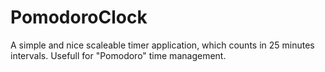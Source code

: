 # PomodoroClock
A simple and nice scaleable timer application, which counts in 25 minutes intervals. Usefull for "Pomodoro" time management.
